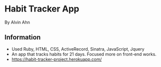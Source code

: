Habit Tracker App
=============

By Alvin Ahn

## Information

- Used Ruby, HTML, CSS, ActiveRecord, Sinatra, JavaScript, Jquery
- An app that tracks habits for 21 days. Focused more on front-end works.
- https://habit-tracker-project.herokuapp.com/
